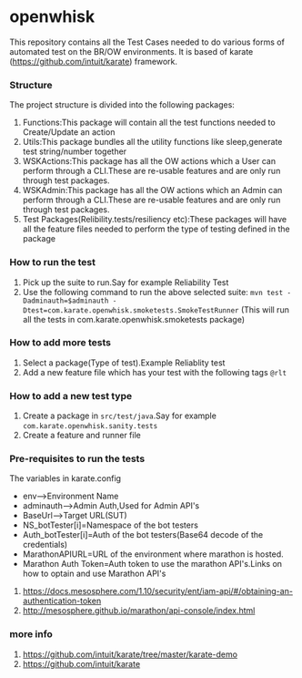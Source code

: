 # openwhisk
This repository contains all the Test Cases needed to do various forms of automated test on the BR/OW environments.
It is based of karate (https://github.com/intuit/karate) framework. 

### Structure
The project structure is divided into the following packages:
1. Functions:This package will contain all the test functions needed to Create/Update an action
2. Utils:This package bundles all the utility functions like sleep,generate test string/number together
3. WSKActions:This package has all the OW actions which a User can perform through a CLI.These are re-usable features and are only run through test packages.
4. WSKAdmin:This package has all the OW actions which an Admin can perform through a CLI.These are re-usable features and are only run through test packages.
5. Test Packages(Relibility.tests/resiliency etc):These packages will have all the feature files needed to perform the type of testing defined in the package


### How to run the test
1. Pick up the suite to run.Say for example Reliability Test
2. Use the following command to run the above selected suite: `mvn test -Dadminauth=$adminauth -Dtest=com.karate.openwhisk.smoketests.SmokeTestRunner` (This will run all the tests in com.karate.openwhisk.smoketests package)


### How to add more tests

1. Select a package(Type of test).Example Reliablity test
2. Add a new feature file which has your test with the following tags `@rlt`

### How to add a new test type
1. Create a package in `src/test/java`.Say for example `com.karate.openwhisk.sanity.tests`
2. Create a feature and runner file 


### Pre-requisites to run the tests
The variables in karate.config

* env-->Environment Name
* adminauth-->Admin Auth,Used for Admin API's
* BaseUrl-->Target URL(SUT)
* NS_botTester[i]=Namespace of the bot testers
* Auth_botTester[i]=Auth of the bot testers(Base64 decode of the credentials)
* MarathonAPIURL=URL of the environment where marathon is hosted.
* Marathon Auth Token=Auth token to use the marathon API's.Links on how to optain and use Marathon API's
1. https://docs.mesosphere.com/1.10/security/ent/iam-api/#/obtaining-an-authentication-token
2. http://mesosphere.github.io/marathon/api-console/index.html



### more info
1. https://github.com/intuit/karate/tree/master/karate-demo
2. https://github.com/intuit/karate
